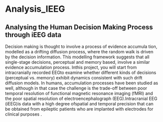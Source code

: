# Analysis_IEEG
## Analysing the Human Decision Making Process through iEEG data

Decision making is thought to involve a process of evidence accumula
tion, modelled as a drifting diffusion process, where the random walk is driven by the decision information. This modelling framework suggests that all single-stage decisions, perceptual and memory based, involve a similar evidence accumulation process. Inthis project, you will start from intracranially recorded EEGto examine whether different kinds of decisions (perceptual vs. memory) exhibit dynamics consistent with such drift diffusion models. 
In humans, accumulation processes have been studied as well, although in that case the challenge is the trade-off between poor temporal resolution of functional magnetic resonance imaging (fMRI) and the poor spatial resolution of electroencephalograph (EEG).Intracranial EEG (iEEG)is data with a high degree ofspatial and temporal precision that can be obtained from epileptic patients who are implanted with electrodes for clinical purposes
. 
